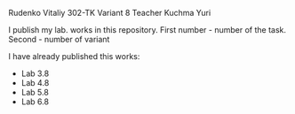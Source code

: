 Rudenko Vitaliy 302-TK
Variant 8
Teacher Kuchma Yuri

I publish my lab. works in this repository.
First number - number of the task. Second - number of variant

I have already published this works:
- Lab 3.8
- Lab 4.8
- Lab 5.8
- Lab 6.8
